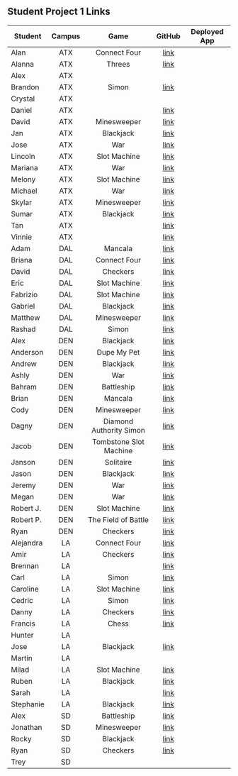 ## Student Project 1 Links

| Student | Campus | Game | GitHub | Deployed App |
|---|:---:|:---:|:---:|:---:|
| Alan | ATX | Connect Four | [link](https://github.com/acmccracken/Connect4) |  |
| Alanna | ATX | Threes | [link](https://github.com/celentanoad/Threes) |  |
| Alex | ATX |  |  |  |
| Brandon | ATX | Simon | [link](https://github.com/bcarteratx/project1-simon) |  |
| Crystal | ATX |  |  |  |
| Daniel | ATX |  | [link](https://github.com/90dandan/Project-One) |  |
| David | ATX | Minesweeper | [link](https://github.com/DavidStinson/mineland) |  |
| Jan | ATX | Blackjack | [link](https://github.com/jlee8020/project-blackjack) |  |
| Jose | ATX | War | [link](https://github.com/newguy-cyber/WAR-Game2) |  |
| Lincoln | ATX | Slot Machine | [link](https://github.com/lincolnyouree/slot-machine-project-1) |  |
| Mariana | ATX | War | [link](https://github.com/MBJaeger/war) |  |
| Melony | ATX | Slot Machine | [link](https://github.com/msegnit/slot-machine) |  |
| Michael | ATX | War | [link](https://github.com/mlackey9601/War) |  |
| Skylar | ATX | Minesweeper | [link](https://github.com/skylarw19/Minesweeper) |  |
| Sumar | ATX | Blackjack | [link](https://github.com/sumardey5/BlackjackRepo) |  |
| Tan | ATX |  | [link](https://github.com/zeroxposur18/Project-One) |  |
| Vinnie | ATX |  | [link](https://github.com/vin23-dev/SEIproject1) |  |
| Adam | DAL | Mancala | [link](https://github.com/azebolsky/Mancala) |  |
| Briana | DAL | Connect Four | [link](https://github.com/bnfisher4/project-1) |  |
| David | DAL | Checkers | [link](https://github.com/fastlane27/checkers-game) |  |
| Eric | DAL | Slot Machine | [link](https://github.com/ericjames3681/slot-machine) |  |
| Fabrizio | DAL | Slot Machine | [link](https://github.com/fabo22/slot-machine-game) |  |
| Gabriel | DAL | Blackjack | [link](https://github.com/gar0085/blackjack-game) |  |
| Matthew | DAL | Minesweeper | [link](https://github.com/Matthew-Coalson/MINESWEEPER-BROWSER-GAME) |  |
| Rashad | DAL | Simon | [link](https://github.com/showboat051/simonGame) |  |
| Alex | DEN | Blackjack | [link](https://github.com/Jennings6248/BlackJack) |  |
| Anderson | DEN | Dupe My Pet | [link](https://github.com/anderama100/DupeMyPet) |  |
| Andrew | DEN | Blackjack | [link](https://github.com/aclark13861/Black-jack) |  |
| Ashly | DEN | War | [link](https://github.com/ashmeeee/War) |  |
| Bahram | DEN | Battleship | [link](https://github.com/movlan/sei-cc-07-project-1) |  |
| Brian | DEN | Mancala | [link](https://github.com/brianbellini/Mancala) |  |
| Cody | DEN | Minesweeper | [link](https://github.com/CodyLHart/minesweeper) |  |
| Dagny | DEN | Diamond Authority Simon | [link](https://github.com/DagnyJay/diamond-authority-simon) |  |
| Jacob | DEN | Tombstone Slot Machine | [link](https://github.com/LaunchPad90/TombstoneSlotMachine) |  |
| Janson | DEN | Solitaire | [link](https://github.com/jayjaybunce/Solitaire-JS) |  |
| Jason | DEN | Blackjack | [link](https://github.com/JasonCasse/Blackjack) |  |
| Jeremy | DEN | War | [link](https://github.com/TheJoo44/War-Game) |  |
| Megan | DEN | War | [link](https://github.com/meganforgey/WAR) |  |
| Robert J. | DEN | Slot Machine | [link](https://github.com/rjohnson0707/Slot-Machine) |  |
| Robert P. | DEN | The Field of Battle | [link](https://github.com/rperillo1/The-Field-of-Battle) |  |
| Ryan | DEN | Checkers | [link](https://github.com/Ryan-Finch/Checkers) |  |
| Alejandra | LA | Connect Four | [link](https://github.com/patinoale/project1-connect-four) |  |
| Amir | LA | Checkers | [link](https://github.com/Amir9499-99/Checkers-Game) |  |
| Brennan | LA |  | [link](https://github.com/Chariot7/Project1) |  |
| Carl | LA | Simon | [link](https://github.com/cjstokes91/SIMON-SAYS) |  |
| Caroline | LA | Slot Machine | [link](https://github.com/H-b8/slot-machine-game) |  |
| Cedric | LA | Simon | [link](https://github.com/cjstokes91/SIMON-SAYS) |  |
| Danny | LA | Checkers | [link](https://github.com/chasmad/checkers) |  |
| Francis | LA | Chess | [link](https://git.generalassemb.ly/FrancisMel24/Project_1_Chess_Game) |  |
| Hunter | LA |  |  |  |
| Jose | LA | Blackjack | [link](https://github.com/codecallogic/blackjack) |  |
| Martin | LA |  |  |  |
| Milad | LA | Slot Machine | [link](https://git.generalassemb.ly/Milad/Slot-Machine) |  |
| Ruben | LA | Blackjack | [link](https://github.com/R101010/Blackjack--Honest-Cheat) |  |
| Sarah | LA |  | [link](https://github.com/arghmatey/project1) |  |
| Stephanie | LA | Blackjack | [link](https://github.com/skimalee/blackjack) |  |
| Alex | SD | Battleship | [link](https://git.generalassemb.ly/Codealicious/battleship) |  |
| Jonathan | SD | Minesweeper | [link](https://github.com/WhskyRbbt/Project-1) |  |
| Rocky | SD | Blackjack | [link](https://github.com/rockyliwanag/Blackjack) |  |
| Ryan | SD | Checkers | [link](https://github.com/RyanBranco/Checkers) |  |
| Trey | SD |  |  |  |
